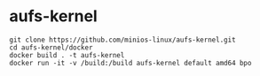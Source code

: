 # aufs-kernel

    git clone https://github.com/minios-linux/aufs-kernel.git
    cd aufs-kernel/docker
    docker build . -t aufs-kernel
    docker run -it -v /build:/build aufs-kernel default amd64 bpo
